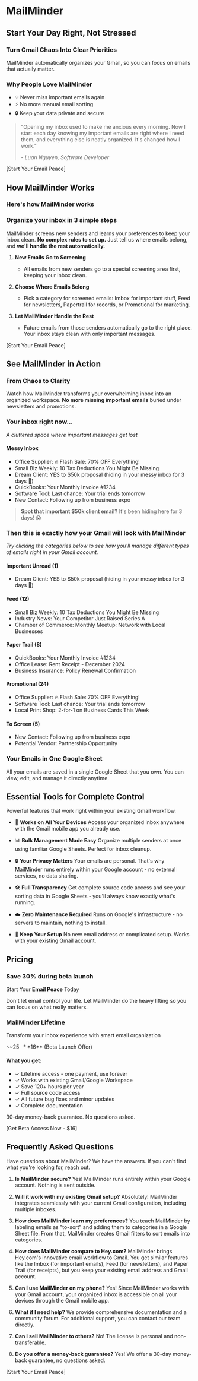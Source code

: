 # MailMinder

## Start Your Day Right, Not Stressed

### Turn Gmail Chaos Into Clear Priorities

MailMinder automatically organizes your Gmail, so you can focus on emails that actually matter.

### Why People Love MailMinder
- 💡 Never miss important emails again
- ⚡️ No more manual email sorting
- 🔒 Keep your data private and secure

> "Opening my inbox used to make me anxious every morning. Now I start each day knowing my important emails are right where I need them, and everything else is neatly organized. It's changed how I work."
>
> *- Luan Nguyen, Software Developer*

[Start Your Email Peace]

## How MailMinder Works

### Here's how MailMinder works
### Organize your inbox in 3 simple steps

MailMinder screens new senders and learns your preferences to keep your inbox clean. **No complex rules to set up.** Just tell us where emails belong, and **we'll handle the rest automatically.**

1. **New Emails Go to Screening**
   - All emails from new senders go to a special screening area first, keeping your inbox clean.

2. **Choose Where Emails Belong**
   - Pick a category for screened emails: Imbox for important stuff, Feed for newsletters, Papertrail for records, or Promotional for marketing.

3. **Let MailMinder Handle the Rest**
   - Future emails from those senders automatically go to the right place. Your inbox stays clean with only important messages.

[Start Your Email Peace]

## See MailMinder in Action

### From Chaos to Clarity

Watch how MailMinder transforms your overwhelming inbox into an organized workspace. **No more missing important emails** buried under newsletters and promotions.

### Your inbox right now...
*A cluttered space where important messages get lost*

#### Messy Inbox
- Office Supplier: 🔥 Flash Sale: 70% OFF Everything!
- Small Biz Weekly: 10 Tax Deductions You Might Be Missing
- Dream Client: YES to $50k proposal (hiding in your messy inbox for 3 days 🙈)
- QuickBooks: Your Monthly Invoice #1234
- Software Tool: Last chance: Your trial ends tomorrow
- New Contact: Following up from business expo

> **Spot that important $50k client email?**
> It's been hiding here for 3 days! 😱

### Then this is exactly how your Gmail will look with MailMinder
*Try clicking the categories below to see how you'll manage different types of emails right in your Gmail account.*

#### Important Unread (1)
- Dream Client: YES to $50k proposal (hiding in your messy inbox for 3 days 🙈)

#### Feed (12)
- Small Biz Weekly: 10 Tax Deductions You Might Be Missing
- Industry News: Your Competitor Just Raised Series A
- Chamber of Commerce: Monthly Meetup: Network with Local Businesses

#### Paper Trail (8)
- QuickBooks: Your Monthly Invoice #1234
- Office Lease: Rent Receipt - December 2024
- Business Insurance: Policy Renewal Confirmation

#### Promotional (24)
- Office Supplier: 🔥 Flash Sale: 70% OFF Everything!
- Software Tool: Last chance: Your trial ends tomorrow
- Local Print Shop: 2-for-1 on Business Cards This Week

#### To Screen (5)
- New Contact: Following up from business expo
- Potential Vendor: Partnership Opportunity

### Your Emails in One Google Sheet

All your emails are saved in a single Google Sheet that you own. You can view, edit, and manage it directly anytime.

## Essential Tools for Complete Control

Powerful features that work right within your existing Gmail workflow.

- 📱 **Works on All Your Devices**
  Access your organized inbox anywhere with the Gmail mobile app you already use.

- 📊 **Bulk Management Made Easy**
  Organize multiple senders at once using familiar Google Sheets. Perfect for inbox cleanup.

- 🔒 **Your Privacy Matters**
  Your emails are personal. That's why MailMinder runs entirely within your Google account - no external services, no data sharing.

- 🛠️ **Full Transparency**
  Get complete source code access and see your sorting data in Google Sheets - you'll always know exactly what's running.

- ☁️ **Zero Maintenance Required**
  Runs on Google's infrastructure - no servers to maintain, nothing to install.

- 📨 **Keep Your Setup**
  No new email address or complicated setup. Works with your existing Gmail account.

## Pricing

### Save 30% during beta launch

Start Your **Email Peace** Today

Don't let email control your life. Let MailMinder do the heavy lifting so you can focus on what really matters.

### MailMinder Lifetime
Transform your inbox experience with smart email organization

~~$25~~ **$16** (Beta Launch Offer)

#### What you get:
- ✓ Lifetime access - one payment, use forever
- ✓ Works with existing Gmail/Google Workspace
- ✓ Save 120+ hours per year
- ✓ Full source code access
- ✓ All future bug fixes and minor updates
- ✓ Complete documentation

30-day money-back guarantee. No questions asked.

[Get Beta Access Now - $16]

## Frequently Asked Questions

Have questions about MailMinder? We have the answers. If you can't find what you're looking for, [reach out](mailto:hello@mailminder.dev).

1. **Is MailMinder secure?**
   Yes! MailMinder runs entirely within your Google account. Nothing is sent outside.

2. **Will it work with my existing Gmail setup?**
   Absolutely! MailMinder integrates seamlessly with your current Gmail configuration, including multiple inboxes.

3. **How does MailMinder learn my preferences?**
   You teach MailMinder by labeling emails as "to-sort" and adding them to categories in a Google Sheet file. From that, MailMinder creates Gmail filters to sort emails into categories.

4. **How does MailMinder compare to Hey.com?**
   MailMinder brings Hey.com's innovative email workflow to Gmail. You get similar features like the Imbox (for important emails), Feed (for newsletters), and Paper Trail (for receipts), but you keep your existing email address and Gmail account.

5. **Can I use MailMinder on my phone?**
   Yes! Since MailMinder works with your Gmail account, your organized inbox is accessible on all your devices through the Gmail mobile app.

6. **What if I need help?**
   We provide comprehensive documentation and a community forum. For additional support, you can contact our team directly.

7. **Can I sell MailMinder to others?**
   No! The license is personal and non-transferable.

8. **Do you offer a money-back guarantee?**
   Yes! We offer a 30-day money-back guarantee, no questions asked.

[Start Your Email Peace]
